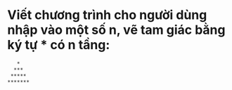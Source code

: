 # Viết chương trình cho người dùng nhập vào một số n, vẽ tam giác bằng ký tự * có n tầng:

```
   *
  ***
 *****
*******
```